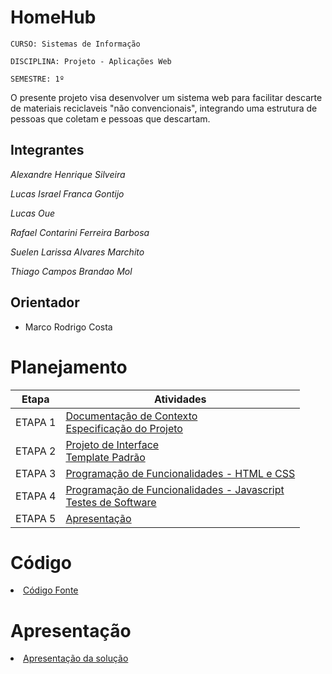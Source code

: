 # HomeHub

`CURSO: Sistemas de Informação`

`DISCIPLINA: Projeto - Aplicações Web`

`SEMESTRE: 1º`

O presente projeto visa desenvolver um sistema web para facilitar descarte de materiais reciclaveis "não convencionais", integrando uma estrutura de pessoas que coletam e pessoas que descartam. 

## Integrantes

*Alexandre Henrique Silveira*

*Lucas Israel Franca Gontijo*

*Lucas Oue*

*Rafael Contarini Ferreira Barbosa*

*Suelen Larissa Alvares Marchito*

*Thiago Campos Brandao Mol*




## Orientador

* Marco Rodrigo Costa

# Planejamento

| Etapa         | Atividades |
|  :----:   | ----------- |
| ETAPA 1         |[Documentação de Contexto](docs/context.md) <br> [Especificação do Projeto](docs/especification.md) |
| ETAPA 2         |[Projeto de Interface](docs/interface.md) <br> [Template Padrão](docs/template.md) |
| ETAPA 3         |[Programação de Funcionalidades - HTML e CSS](docs/development.md) |
| ETAPA 4        |[Programação de Funcionalidades - Javascript](docs/development.md) <br> [Testes de Software ](docs/tests.md) |
| ETAPA 5         | [Apresentação](presentation/README.md) |

# Código

<li><a href="src/README.md"> Código Fonte</a></li>

# Apresentação

<li><a href="presentation/README.md"> Apresentação da solução</a></li>
